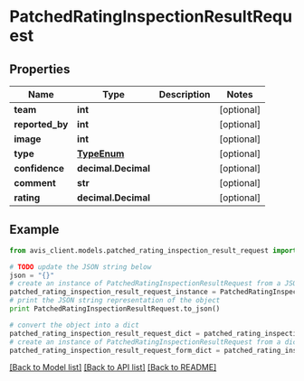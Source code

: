 # PatchedRatingInspectionResultRequest


## Properties

Name | Type | Description | Notes
------------ | ------------- | ------------- | -------------
**team** | **int** |  | [optional] 
**reported_by** | **int** |  | [optional] 
**image** | **int** |  | [optional] 
**type** | [**TypeEnum**](TypeEnum.md) |  | [optional] 
**confidence** | **decimal.Decimal** |  | [optional] 
**comment** | **str** |  | [optional] 
**rating** | **decimal.Decimal** |  | [optional] 

## Example

```python
from avis_client.models.patched_rating_inspection_result_request import PatchedRatingInspectionResultRequest

# TODO update the JSON string below
json = "{}"
# create an instance of PatchedRatingInspectionResultRequest from a JSON string
patched_rating_inspection_result_request_instance = PatchedRatingInspectionResultRequest.from_json(json)
# print the JSON string representation of the object
print PatchedRatingInspectionResultRequest.to_json()

# convert the object into a dict
patched_rating_inspection_result_request_dict = patched_rating_inspection_result_request_instance.to_dict()
# create an instance of PatchedRatingInspectionResultRequest from a dict
patched_rating_inspection_result_request_form_dict = patched_rating_inspection_result_request.from_dict(patched_rating_inspection_result_request_dict)
```
[[Back to Model list]](../README.md#documentation-for-models) [[Back to API list]](../README.md#documentation-for-api-endpoints) [[Back to README]](../README.md)


